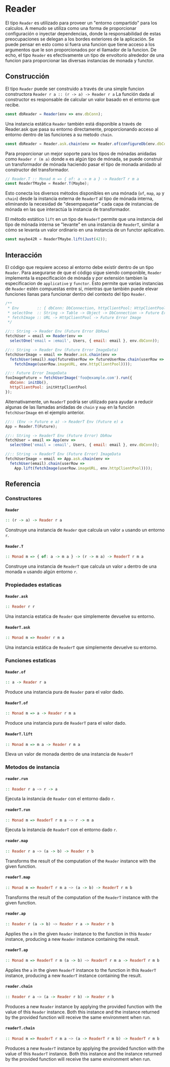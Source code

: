 # Reader
El tipo `Reader` es utilizado para proveer un "entorno compartido" para los calculos.
A menudo se utiliza como una forma de proporcionar configuración o inyectar dependencias, donde la responsabilidad de estas preocupaciones se delegan a los bordes exteriores de la aplicación. Se puede pensar en esto como si fuera una funcion que tiene acceso a los argumentos que le son proporcionados por el llamador de la funcion. De echo, el tipo `Reader` es efectivamente un tipo de envoltorio alrededor de una funcion para proporcionar las diversas instancias de monada y functor.

## Construcción

El tipo `Reader` puede ser construido a través de una simple funcion constructora `Reader r a :: (r -> a) -> Reader r a` La función dada al constructor es responsable de calcular un valor basado en el entorno que recibe.

```js
const dbReader = Reader(env => env.dbConn);
```
Una instancia estática `Reader` también está disponible a través de Reader.ask que pasa su entorno directamente, proporcionando acceso al entorno dentro de las funciones a su metodo `chain`.

```js
const dbReader = Reader.ask.chain(env => Reader.of(configureDb(env.dbConn)));
```
Para proporcionar un mejor soporte para los tipos de mónadas anidadas como `Reader r (m a)` donde `m` es algún tipo de mónada, se puede construir un transformador de mónada haciendo pasar el tipo de monada anidado al constructor del transformador.


```js
// Reader.T :: Monad m => { of: a -> m a } -> ReaderT r m a
const ReaderTMaybe = Reader.T(Maybe);
```
Esto conecta los diversos métodos disponibles en una mónada (`of`, `map`, `ap` y `chain`) desde la instancia externa de `ReaderT` al tipo de mónada interna, eliminando la necesidad de "desempaquetar" cada capa de instancias de mónada en las que interactúa la instancia de transformador.

El método estático `lift` en un tipo de `ReaderT` permite que una instancia del tipo de mónada interna se "levante" en una instancia de `ReaderT`, similar a cómo se levanta un valor ordinario en una instancia de un functor aplicativo.

```js
const maybe42R = ReaderTMaybe.lift(Just(42)); 
```

## Interacción

El código que requiere acceso al entorno debe existir dentro de un tipo `Reader`. Para asegurarse de que el código sigue siendo componible, `Reader` implementa la especificación de mónada y por extensión tambien la especificacion de `applicative` y `functor`. Esto permite que varias instancias de `Reader` estén compuestas entre sí, mientras que también puede elevar funciones llanas para funcionar dentro del contexto del tipo `Reader`.

```js
/**
 * Env        :: { dbConn: DbConnection, httpClientPool: HttpClientPool }
 * selectOne  :: String -> Table -> Object -> DbConnection -> Future Error DbRow
 * fetchImage :: URL -> HttpClientPool -> Future Error Image
 */

//:: String -> Reader Env (Future Error DbRow)
fetchUser = email => Reader(env =>
  selectOne('email = :email', Users, { email: email }, env.dbConn));

//:: String -> Reader Env (Future Error ImageData)
fetchUserImage = email => Reader.ask.chain(env =>
  fetchUser(email).map(futureUserRow => futureUserRow.chain(userRow =>
    fetchImage(userRow.imageURL, env.httpClientPool))));

//:: Future Error ImageData
fooImageFuture = fetchUserImage('foo@example.com').run({
  dbConn: initDb(),
  httpClientPool: initHttpClientPool
});
```

Alternativamente, un `ReaderT` podría ser utilizado para ayudar a reducir algunas de las llamadas anidadas de `chain` y `map` en la función `fetchUserImage` en el ejemplo anterior.

```js
//:: (Env -> Future e a) -> ReaderT Env (Future e) a
App = Reader.T(Future);

//:: String -> ReaderT Env (Future Error) DbRow
fetchUser = email => App(env =>
  selectOne('email = :email', Users, { email: email }, env.dbConn));

//:: String -> ReaderT Env (Future Error) ImageData
fetchUserImage = email => App.ask.chain(env =>
  fetchUser(email).chain(userRow =>
    App.lift(fetchImage(userRow.imageURL, env.httpClientPool))));
```

## Referencia

### Constructores

#### `Reader`
```hs
:: (r -> a) -> Reader r a
```
Construye una instancia de `Reader` que calcula un valor `a` usando un entorno `r`.

#### `Reader.T`
```hs
:: Monad m => { of: a -> m a } -> (r -> m a) -> ReaderT r m a
```
Construye una instancia de `ReaderT` que calcula un valor `a` dentro de una monada `m` usando algún entorno `r`.

### Propiedades estaticas

#### `Reader.ask`
```hs
:: Reader r r
```
Una instancia estatica de `Reader` que simplemente devuelve su entorno.

#### `ReaderT.ask`
```hs
:: Monad m => Reader r m a
```
Una instancia estática de `ReaderT` que simplemente devuelve su entorno.


### Funciones estaticas

#### `Reader.of`
```hs
:: a -> Reader r a
```
Produce una instancia pura de `Reader` para el valor dado.

#### `ReaderT.of`
```hs
:: Monad m => a -> Reader r m a
```
Produce una instancia pura de `ReaderT` para el valor dado.


#### `ReaderT.lift`
```hs
:: Monad m => m a -> Reader r m a
```

Eleva un valor de monada dentro de una instancia de `ReaderT`

### Metodos de instancia

#### `reader.run`
```hs
:: Reader r a ~> r -> a
```
Ejecuta la instancia de `Reader` con el entorno dado `r`.


#### `readerT.run`
```hs
:: Monad m => ReaderT r m a ~> r -> m a
```
Ejecuta la instancia de `ReaderT` con el entorno dado `r`.

#### `reader.map`
```hs
:: Reader r a ~> (a -> b) -> Reader r b
```
Transforms the result of the computation of the `Reader` instance with the given
function. 

#### `readerT.map`
```hs
:: Monad m => ReaderT r m a ~> (a -> b) -> ReaderT r m b
```
Transforms the result of the computation of the `ReaderT` instance with the
given function.

#### `reader.ap`
```hs
:: Reader r (a -> b) ~> Reader r a -> Reader r b
```
Applies the `a` in the given `Reader` instance to the function in this `Reader`
instance, producing a new `Reader` instance containing the result.

#### `readerT.ap`
```hs
:: Monad m => ReaderT r m (a -> b) ~> ReaderT r m a -> ReaderT r m b
```
Applies the `a` in the given `ReaderT` instance to the function in this
`ReaderT` instance, producing a new `ReaderT` instance containing the result.

#### `reader.chain`
```hs
:: Reader r a ~> (a -> Reader r b) -> Reader r b
```
Produces a new `Reader` instance by applying the provided function with the
value of this `Reader` instance. Both this instance and the instance returned by
the provided function will receive the same environment when run.

#### `readerT.chain`
```hs
:: Monad m => ReaderT r m a ~> (a -> ReaderT r m b) -> ReaderT r m b
```
Produces a new `ReaderT` instance by applying the provided function with the
value of this `ReaderT` instance. Both this instance and the instance returned
by the provided function will receive the same environment when run.

